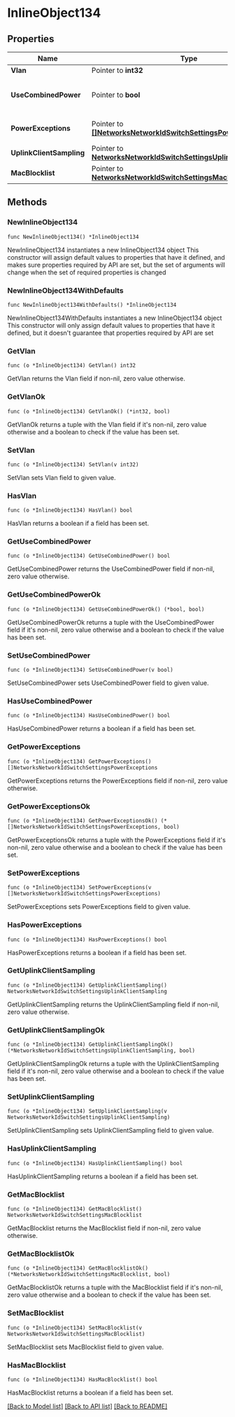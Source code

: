 # InlineObject134

## Properties

Name | Type | Description | Notes
------------ | ------------- | ------------- | -------------
**Vlan** | Pointer to **int32** | Management VLAN | [optional] 
**UseCombinedPower** | Pointer to **bool** | The use Combined Power as the default behavior of secondary power supplies on supported devices. | [optional] 
**PowerExceptions** | Pointer to [**[]NetworksNetworkIdSwitchSettingsPowerExceptions**](NetworksNetworkIdSwitchSettingsPowerExceptions.md) | Exceptions on a per switch basis to \&quot;useCombinedPower\&quot; | [optional] 
**UplinkClientSampling** | Pointer to [**NetworksNetworkIdSwitchSettingsUplinkClientSampling**](NetworksNetworkIdSwitchSettingsUplinkClientSampling.md) |  | [optional] 
**MacBlocklist** | Pointer to [**NetworksNetworkIdSwitchSettingsMacBlocklist**](NetworksNetworkIdSwitchSettingsMacBlocklist.md) |  | [optional] 

## Methods

### NewInlineObject134

`func NewInlineObject134() *InlineObject134`

NewInlineObject134 instantiates a new InlineObject134 object
This constructor will assign default values to properties that have it defined,
and makes sure properties required by API are set, but the set of arguments
will change when the set of required properties is changed

### NewInlineObject134WithDefaults

`func NewInlineObject134WithDefaults() *InlineObject134`

NewInlineObject134WithDefaults instantiates a new InlineObject134 object
This constructor will only assign default values to properties that have it defined,
but it doesn't guarantee that properties required by API are set

### GetVlan

`func (o *InlineObject134) GetVlan() int32`

GetVlan returns the Vlan field if non-nil, zero value otherwise.

### GetVlanOk

`func (o *InlineObject134) GetVlanOk() (*int32, bool)`

GetVlanOk returns a tuple with the Vlan field if it's non-nil, zero value otherwise
and a boolean to check if the value has been set.

### SetVlan

`func (o *InlineObject134) SetVlan(v int32)`

SetVlan sets Vlan field to given value.

### HasVlan

`func (o *InlineObject134) HasVlan() bool`

HasVlan returns a boolean if a field has been set.

### GetUseCombinedPower

`func (o *InlineObject134) GetUseCombinedPower() bool`

GetUseCombinedPower returns the UseCombinedPower field if non-nil, zero value otherwise.

### GetUseCombinedPowerOk

`func (o *InlineObject134) GetUseCombinedPowerOk() (*bool, bool)`

GetUseCombinedPowerOk returns a tuple with the UseCombinedPower field if it's non-nil, zero value otherwise
and a boolean to check if the value has been set.

### SetUseCombinedPower

`func (o *InlineObject134) SetUseCombinedPower(v bool)`

SetUseCombinedPower sets UseCombinedPower field to given value.

### HasUseCombinedPower

`func (o *InlineObject134) HasUseCombinedPower() bool`

HasUseCombinedPower returns a boolean if a field has been set.

### GetPowerExceptions

`func (o *InlineObject134) GetPowerExceptions() []NetworksNetworkIdSwitchSettingsPowerExceptions`

GetPowerExceptions returns the PowerExceptions field if non-nil, zero value otherwise.

### GetPowerExceptionsOk

`func (o *InlineObject134) GetPowerExceptionsOk() (*[]NetworksNetworkIdSwitchSettingsPowerExceptions, bool)`

GetPowerExceptionsOk returns a tuple with the PowerExceptions field if it's non-nil, zero value otherwise
and a boolean to check if the value has been set.

### SetPowerExceptions

`func (o *InlineObject134) SetPowerExceptions(v []NetworksNetworkIdSwitchSettingsPowerExceptions)`

SetPowerExceptions sets PowerExceptions field to given value.

### HasPowerExceptions

`func (o *InlineObject134) HasPowerExceptions() bool`

HasPowerExceptions returns a boolean if a field has been set.

### GetUplinkClientSampling

`func (o *InlineObject134) GetUplinkClientSampling() NetworksNetworkIdSwitchSettingsUplinkClientSampling`

GetUplinkClientSampling returns the UplinkClientSampling field if non-nil, zero value otherwise.

### GetUplinkClientSamplingOk

`func (o *InlineObject134) GetUplinkClientSamplingOk() (*NetworksNetworkIdSwitchSettingsUplinkClientSampling, bool)`

GetUplinkClientSamplingOk returns a tuple with the UplinkClientSampling field if it's non-nil, zero value otherwise
and a boolean to check if the value has been set.

### SetUplinkClientSampling

`func (o *InlineObject134) SetUplinkClientSampling(v NetworksNetworkIdSwitchSettingsUplinkClientSampling)`

SetUplinkClientSampling sets UplinkClientSampling field to given value.

### HasUplinkClientSampling

`func (o *InlineObject134) HasUplinkClientSampling() bool`

HasUplinkClientSampling returns a boolean if a field has been set.

### GetMacBlocklist

`func (o *InlineObject134) GetMacBlocklist() NetworksNetworkIdSwitchSettingsMacBlocklist`

GetMacBlocklist returns the MacBlocklist field if non-nil, zero value otherwise.

### GetMacBlocklistOk

`func (o *InlineObject134) GetMacBlocklistOk() (*NetworksNetworkIdSwitchSettingsMacBlocklist, bool)`

GetMacBlocklistOk returns a tuple with the MacBlocklist field if it's non-nil, zero value otherwise
and a boolean to check if the value has been set.

### SetMacBlocklist

`func (o *InlineObject134) SetMacBlocklist(v NetworksNetworkIdSwitchSettingsMacBlocklist)`

SetMacBlocklist sets MacBlocklist field to given value.

### HasMacBlocklist

`func (o *InlineObject134) HasMacBlocklist() bool`

HasMacBlocklist returns a boolean if a field has been set.


[[Back to Model list]](../README.md#documentation-for-models) [[Back to API list]](../README.md#documentation-for-api-endpoints) [[Back to README]](../README.md)


